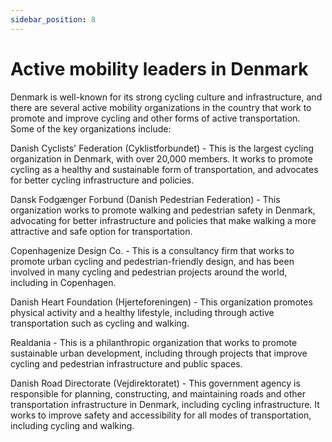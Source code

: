 ```yaml
---
sidebar_position: 8
---
```


# Active mobility leaders in Denmark
Denmark is well-known for its strong cycling culture and infrastructure, and there are several active mobility organizations in the country that work to promote and improve cycling and other forms of active transportation. Some of the key organizations include:

Danish Cyclists' Federation (Cyklistforbundet) - This is the largest cycling organization in Denmark, with over 20,000 members. It works to promote cycling as a healthy and sustainable form of transportation, and advocates for better cycling infrastructure and policies.

Dansk Fodgænger Forbund (Danish Pedestrian Federation) - This organization works to promote walking and pedestrian safety in Denmark, advocating for better infrastructure and policies that make walking a more attractive and safe option for transportation.

Copenhagenize Design Co. - This is a consultancy firm that works to promote urban cycling and pedestrian-friendly design, and has been involved in many cycling and pedestrian projects around the world, including in Copenhagen.

Danish Heart Foundation (Hjerteforeningen) - This organization promotes physical activity and a healthy lifestyle, including through active transportation such as cycling and walking.

Realdania - This is a philanthropic organization that works to promote sustainable urban development, including through projects that improve cycling and pedestrian infrastructure and public spaces.

Danish Road Directorate (Vejdirektoratet) - This government agency is responsible for planning, constructing, and maintaining roads and other transportation infrastructure in Denmark, including cycling infrastructure. It works to improve safety and accessibility for all modes of transportation, including cycling and walking.